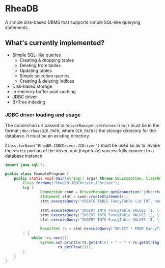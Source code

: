 # RheaDB

A simple disk-based DBMS that supports simple SQL-like querying statements.

## What's currently implemented?
* Simple SQL-like queries
    * Creating & dropping tables
    * Deleting from tables
    * Updating tables
    * Simple selection queries
    * Creating & deleting indices
* Disk-based storage
* In-memory buffer pool caching
* JDBC driver
* B+Tree indexing

### JDBC driver loading and usage
The connection url passed to `DriverManager.getConnection()` must be in the
format `jdbc:rhea:DIR_PATH`, where `DIR_PATH` is the storage directory for the
database. It must be an existing directory.

`Class.forName("RheaDB.JDBCDriver.JCDriver")` must be used so as to invoke the
`static` portion of the driver, and (hopefully) successfully connect to a 
database instance.


```java
import java.sql.*;

public class ExampleProgram {
    public static void main(String[] args) throws SQLException, ClassNotFoundException {
        Class.forName("RheaDB.JDBCDriver.JCDriver");
        try (
                Connection conn = DriverManager.getConnection("jdbc:rhea:/home/USER_NAME/dbdata");
                Statement stmt = conn.createStatement();
                stmt.executeQuery("CREATE TABLE FancyTable (id INT, name STRING, mass FLOAT);");
                
                stmt.executeQuery("INSERT INTO FancyTable VALUES (1, \"Random Name\", 42.69);");
                stmt.executeQuery("INSERT INTO FancyTable VALUES (2, \"Not Random Name\", 96.24);");
                stmt.executeQuery("INSERT INTO FancyTable VALUES (3, \"Completely Random Name\", 3.1415);");
                
                ResultSet rs = stmt.executeQuery("SELECT * FROM FancyTable;")
        ) {
            while (rs.next())
                System.out.println(rs.getInt(0) + " - " + rs.getString(1) + " - " +
                        rs.getFloat(2));
        }
    }
}
```
